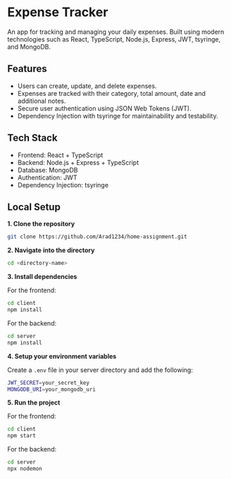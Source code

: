 # Expense Tracker

An app for tracking and managing your daily expenses. Built using modern technologies such as React, TypeScript, Node.js, Express, JWT, tsyringe, and MongoDB.

## Features

- Users can create, update, and delete expenses.
- Expenses are tracked with their category, total amount, date and additional notes.
- Secure user authentication using JSON Web Tokens (JWT).
- Dependency Injection with tsyringe for maintainability and testability.

## Tech Stack

- Frontend: React + TypeScript
- Backend: Node.js + Express + TypeScript
- Database: MongoDB
- Authentication: JWT
- Dependency Injection: tsyringe

## Local Setup

**1. Clone the repository**

```bash
git clone https://github.com/Arad1234/home-assignment.git
```

**2. Navigate into the directory**

```bash
cd <directory-name>
```

**3. Install dependencies**

For the frontend:

```bash
cd client
npm install
```

For the backend:

```bash
cd server
npm install
```

**4. Setup your environment variables**

Create a `.env` file in your server directory and add the following:

```bash
JWT_SECRET=your_secret_key
MONGODB_URI=your_mongodb_uri
```

**5. Run the project**

For the frontend:

```bash
cd client
npm start
```

For the backend:

```bash
cd server
npx nodemon
```
